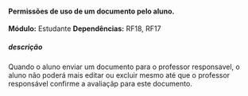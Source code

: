 #### Permissões de uso de um documento pelo aluno.
**Módulo:** Estudante
**Dependências:** RF18, RF17
##### descrição
Quando o aluno enviar um documento para o professor responsavel,
o aluno não poderá mais editar ou excluir mesmo até que o professor responsável confirme a avaliaçãp para este documento.

